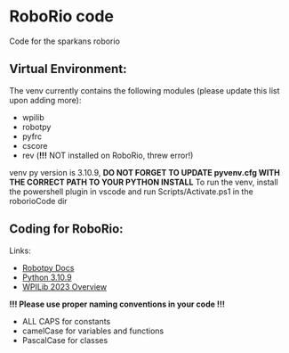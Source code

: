 # RoboRio code
Code for the sparkans roborio

## Virtual Environment:

The venv currently contains the following modules (please update this list upon adding more):
+ wpilib
+ robotpy
+ pyfrc
+ cscore
+ rev (**!!!** NOT installed on RoboRio, threw error!)

venv py version is 3.10.9, **DO NOT FORGET TO UPDATE pyvenv.cfg WITH THE CORRECT PATH TO YOUR PYTHON INSTALL**
To run the venv, install the powershell plugin in vscode and run Scripts/Activate.ps1 in the roborioCode dir

## Coding for RoboRio:

Links:
+ [Robotpy Docs](https://robotpy.readthedocs.io/)
+ [Python 3.10.9](https://www.python.org/downloads/release/python-3109/)
+ [WPILib 2023 Overview](https://docs.wpilib.org/en/stable/docs/yearly-overview/index.html)

**!!! Please use proper naming conventions in your code !!!**
+ ALL CAPS for constants
+ camelCase for variables and functions
+ PascalCase for classes
